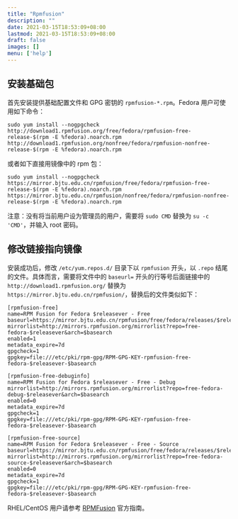 ```yaml
---
title: "Rpmfusion"
description: ""
date: 2021-03-15T18:53:09+08:00
lastmod: 2021-03-15T18:53:09+08:00
draft: false
images: []
menu: ['help']
---
```


## 安装基础包

首先安装提供基础配置文件和 GPG 密钥的 `rpmfusion-*.rpm`。Fedora 用户可使用如下命令：

```
sudo yum install --nogpgcheck http://download1.rpmfusion.org/free/fedora/rpmfusion-free-release-$(rpm -E %fedora).noarch.rpm http://download1.rpmfusion.org/nonfree/fedora/rpmfusion-nonfree-release-$(rpm -E %fedora).noarch.rpm
```

或者如下直接用镜像中的 rpm 包：

```
sudo yum install --nogpgcheck https://mirror.bjtu.edu.cn/rpmfusion/free/fedora/rpmfusion-free-release-$(rpm -E %fedora).noarch.rpm https://mirror.bjtu.edu.cn/rpmfusion/nonfree/fedora/rpmfusion-nonfree-release-$(rpm -E %fedora).noarch.rpm
```

注意：没有将当前用户设为管理员的用户，需要将 `sudo CMD` 替换为 `su -c 'CMD'`，并输入 root 密码。

## 修改链接指向镜像

安装成功后，修改 `/etc/yum.repos.d/` 目录下以 `rpmfusion` 开头，以 `.repo` 结尾的文件。具体而言，需要将文件中的 `baseurl=` 开头的行等号后面链接中的 `http://download1.rpmfusion.org/` 替换为 `https://mirror.bjtu.edu.cn/rpmfusion/`，替换后的文件类似如下：

```
[rpmfusion-free]
name=RPM Fusion for Fedora $releasever - Free
baseurl=https://mirror.bjtu.edu.cn/rpmfusion/free/fedora/releases/$releasever/Everything/$basearch/os/
mirrorlist=http://mirrors.rpmfusion.org/mirrorlist?repo=free-fedora-$releasever&arch=$basearch
enabled=1
metadata_expire=7d
gpgcheck=1
gpgkey=file:///etc/pki/rpm-gpg/RPM-GPG-KEY-rpmfusion-free-fedora-$releasever-$basearch

[rpmfusion-free-debuginfo]
name=RPM Fusion for Fedora $releasever - Free - Debug
mirrorlist=http://mirrors.rpmfusion.org/mirrorlist?repo=free-fedora-debug-$releasever&arch=$basearch
enabled=0
metadata_expire=7d
gpgcheck=1
gpgkey=file:///etc/pki/rpm-gpg/RPM-GPG-KEY-rpmfusion-free-fedora-$releasever-$basearch

[rpmfusion-free-source]
name=RPM Fusion for Fedora $releasever - Free - Source
baseurl=https://mirror.bjtu.edu.cn/rpmfusion/free/fedora/releases/$releasever/Everything/source/SRPMS/
mirrorlist=http://mirrors.rpmfusion.org/mirrorlist?repo=free-fedora-source-$releasever&arch=$basearch
enabled=0
metadata_expire=7d
gpgcheck=1
gpgkey=file:///etc/pki/rpm-gpg/RPM-GPG-KEY-rpmfusion-free-fedora-$releasever-$basearch
```

RHEL/CentOS 用户请参考 [RPMFusion](https://rpmfusion.org/Configuration) 官方指南。
